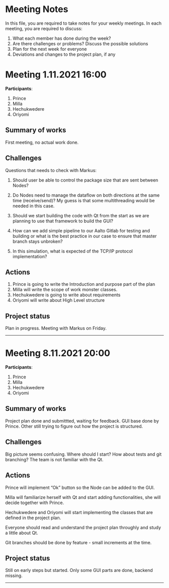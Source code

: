 # Meeting Notes
In this file, you are required to take notes for your weekly meetings. 
In each meeting, you are required to discuss:

1. What each member has done during the week?
2. Are there challenges or problems? Discuss the possible solutions
3. Plan for the next week for everyone
4. Deviations and changes to the project plan, if any


# Meeting 1.11.2021 16:00

**Participants**: 
1. Prince 
2. Milla 
3. Hechukwedere 
4. Oriyomi 

## Summary of works
First meeting, no actual work done.

## Challenges
Questions that needs to check with Markus:

1. Should user be able to control the package size that are sent between Nodes?

2. Do Nodes need to manage the dataflow on both directions at the same time (receive/send)? My guess is that some multithreading would be needed in this case.
 
3. Should we start building the code with Qt from the start as we are planning to use that framework to build the GUI?

4. How can we add simple pipeline to our Aalto Gitlab for testing and building or what is the best practice in our case to ensure that master branch stays unbroken?

5. In this simulation, what is expected of the TCP/IP protocol implementation?

## Actions
1. Prince is going to write the Introduction and purpose part of the plan 
2. Milla will write the scope of work 
   monster classes.
3. Hechukwedere is going to write about requirements
4. Oriyomi will write about High Level structure


## Project status 
Plan in progress. Meeting with Markus on Friday. 

----------------------------------------------------------------


# Meeting 8.11.2021 20:00

**Participants**: 
1. Prince 
2. Milla 
3. Hechukwedere 
4. Oriyomi 

## Summary of works
Project plan done and submittted, waiting for feedback. GUI base done by Prince. Other still trying to figure out how the project is structured.

## Challenges
Big picture seems confusing. Where should I start? How about tests and git branching? The team is not familiar with the Qt. 


## Actions
Prince will implement “Ok” button so the Node can be added to the GUI.  

Milla will familiarize herself with Qt and start adding functionalities, she will decide together with Prince.  

Hechukwedere and Oriyomi will start implementing the classes that are defined in the project plan.  

Everyone should read and understand the project plan throughly and study a little about Qt.  

Git branches should be done by feature - small increments at the time. 

## Project status 
Still on early steps but started. Only some GUI parts are done, backend missing.


----------------------------------------------------------------
